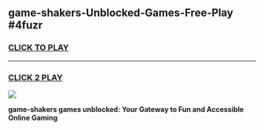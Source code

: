 
## game-shakers-Unblocked-Games-Free-Play #4fuzr
<h3>
<a href="https://us.freeplayer.one?title=game-shakers&ref=9M">CLICK TO PLAY</a></h3>
<hr>

<h3>
<a href="https://us.freeplayer.one?title=game-shakers&ref=9M">CLICK 2 PLAY</a>
  
</h3>

<a href="https://us.freeplayer.one?title=game-shakers&ref=9M"><img src="https://clearcache.store/games.png"></a>


**game-shakers games unblocked: Your Gateway to Fun and Accessible Online Gaming**
